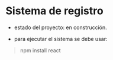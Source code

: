 <h1>Sistema de registro</h1>

- estado del proyecto: en construcción.

- para ejecutar el sistema se debe usar:
 
> npm install react
